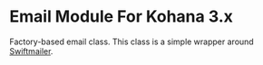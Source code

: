 # Email Module For Kohana 3.x

Factory-based email class. This class is a simple wrapper around [Swiftmailer](http://github.com/swiftmailer/swiftmailer).